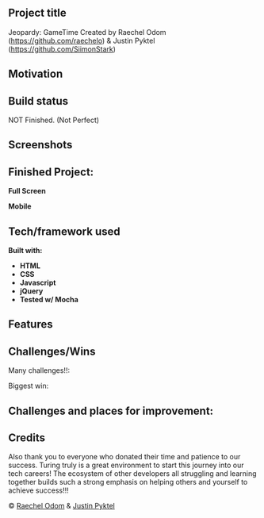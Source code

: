 ## Project title
Jeopardy: GameTime
Created by Raechel Odom (https://github.com/raechelo) & Justin Pyktel (https://github.com/SiimonStark)

## Motivation


## Build status
NOT Finished. (Not Perfect)
 
## Screenshots
## Finished Project:
**Full Screen**<br>


**Mobile**<br>


## Tech/framework used
<b>Built with:
  - HTML
  - CSS
  - Javascript
  - jQuery
  - Tested w/ Mocha</b>

## Features


## Challenges/Wins
Many challenges!!: 

Biggest win: 

Challenges and places for improvement:
- 

## Credits


Also thank you to everyone who donated their time and patience to our success. Turing truly is a great environment to start this journey into our tech careers! The ecosystem of other developers all struggling and learning together builds such a strong emphasis on helping others and yourself to achieve success!!!

© [Raechel Odom](https://github.com/raechelo) & [Justin Pyktel](https://github.com/SiimonStark)
